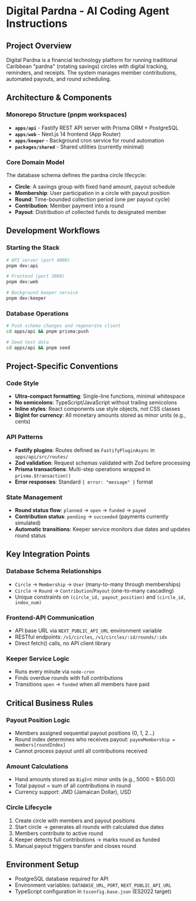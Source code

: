 # Digital Pardna - AI Coding Agent Instructions

## Project Overview
Digital Pardna is a financial technology platform for running traditional Caribbean "pardna" (rotating savings) circles with digital tracking, reminders, and receipts. The system manages member contributions, automated payouts, and round scheduling.

## Architecture & Components

### Monorepo Structure (pnpm workspaces)
- **`apps/api`** - Fastify REST API server with Prisma ORM + PostgreSQL
- **`apps/web`** - Next.js 14 frontend (App Router) 
- **`apps/keeper`** - Background cron service for round automation
- **`packages/shared`** - Shared utilities (currently minimal)

### Core Domain Model
The database schema defines the pardna circle lifecycle:
- **Circle**: A savings group with fixed hand amount, payout schedule
- **Membership**: User participation in a circle with payout position
- **Round**: Time-bounded collection period (one per payout cycle)
- **Contribution**: Member payment into a round
- **Payout**: Distribution of collected funds to designated member

## Development Workflows

### Starting the Stack
```bash
# API server (port 4000)
pnpm dev:api

# Frontend (port 3000) 
pnpm dev:web

# Background keeper service
pnpm dev:keeper
```

### Database Operations
```bash
# Push schema changes and regenerate client
cd apps/api && pnpm prisma:push

# Seed test data
cd apps/api && pnpm seed
```

## Project-Specific Conventions

### Code Style
- **Ultra-compact formatting**: Single-line functions, minimal whitespace
- **No semicolons**: TypeScript/JavaScript without trailing semicolons
- **Inline styles**: React components use style objects, not CSS classes
- **BigInt for currency**: All monetary amounts stored as minor units (e.g., cents)

### API Patterns
- **Fastify plugins**: Routes defined as `FastifyPluginAsync` in `apps/api/src/routes/`
- **Zod validation**: Request schemas validated with Zod before processing
- **Prisma transactions**: Multi-step operations wrapped in `prisma.$transaction()`
- **Error responses**: Standard `{ error: "message" }` format

### State Management
- **Round status flow**: `planned` → `open` → `funded` → `payed`
- **Contribution status**: `pending` → `succeeded` (payments currently simulated)
- **Automatic transitions**: Keeper service monitors due dates and updates round status

## Key Integration Points

### Database Schema Relationships
- `Circle` → `Membership` → `User` (many-to-many through memberships)
- `Circle` → `Round` → `Contribution`/`Payout` (one-to-many cascading)
- Unique constraints on `(circle_id, payout_position)` and `(circle_id, index_num)`

### Frontend-API Communication
- API base URL via `NEXT_PUBLIC_API_URL` environment variable
- RESTful endpoints: `/v1/circles`, `/v1/circles/:id/rounds/:idx`
- Direct fetch() calls, no API client library

### Keeper Service Logic
- Runs every minute via `node-cron`
- Finds overdue rounds with full contributions
- Transitions `open` → `funded` when all members have paid

## Critical Business Rules

### Payout Position Logic
- Members assigned sequential payout positions (0, 1, 2...)
- Round index determines who receives payout: `payeeMembership = members[roundIndex]`
- Cannot process payout until all contributions received

### Amount Calculations
- Hand amounts stored as `BigInt` minor units (e.g., 5000 = $50.00)
- Total payout = sum of all contributions in round
- Currency support: JMD (Jamaican Dollar), USD

### Circle Lifecycle
1. Create circle with members and payout positions
2. Start circle → generates all rounds with calculated due dates  
3. Members contribute to active round
4. Keeper detects full contributions → marks round as funded
5. Manual payout triggers transfer and closes round

## Environment Setup
- PostgreSQL database required for API
- Environment variables: `DATABASE_URL`, `PORT`, `NEXT_PUBLIC_API_URL`
- TypeScript configuration in `tsconfig.base.json` (ES2022 target)